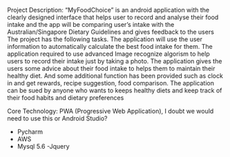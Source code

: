Project Description:
“MyFoodChoice” is an android application with the clearly designed interface that helps user to record and analyse their food intake and the app will be comparing user’s intake with the Australian/Singapore Dietary Guidelines and gives feedback to the users
The project has the following tasks.
The application will use the user information to automatically calculate the best food intake for them. The application required to use advanced Image recognize algorism to help users to record their intake just by taking a photo. The application gives the users some advice about their food intake to helps them to maintain their healthy diet. And some additional function has been provided such as clock in and get rewards, recipe suggestion, food comparison.
The application can be sued by anyone who wants to keeps healthy diets and keep track of their food habits and dietary preferences

Core Technology: PWA (Progressive Web Application), I doubt we would need to use this or Android Studio?
- Pycharm
- AWS
- Mysql 5.6
-Jquery
